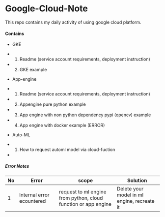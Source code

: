# Google-Cloud-Note

This repo contains my daily activity of using google cloud platform.

#### Contains
- GKE
- 1. Readme (service account requirements, deployment instruction)
- 2. GKE example

- App-engine
- 1. Readme (service account requirements, deployment instruction)
- 2. Appengine pure python example
- 3. App engine with non python dependency pypi (opencv) example 
- 4. App engine with docker example (ERROR)

- Auto-ML
- 1. How to request automl model via cloud-fuction

- 


##### Error Notes
| No  |              Error                            |                       scope                                      |                 Solution                     |
| --- | --------------------------------------------- | ---------------------------------------------------------------- |--------------------------------------------- |
| 1   | Internal error ecountered                     |   request to ml engine from python, cloud function or app engine | Delete your model in ml engine, recreate it  |

